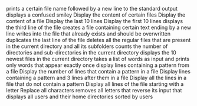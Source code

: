 prints a certain file name followed by a new line to the standard output
displays a confused smiley
Display the content of certain files
Display the content of a file
Display the last 10 lines
Display the first 10 lines
displays the third line of the file
creates a file containing certain text ending by a new line
writes into the file that already exists and should be overwritten
duplicates the last line of the file
deletes all the regular files that are present in the current directory and all its subfolders
counts the number of directories and sub-directories in the current directory
displays the 10 newest files in the current directory
takes a list of words as input and prints only words that appear exactly once
display lines containing a pattern from a file
Display the number of lines that contain a pattern in a file
Display lines containing a pattern and 3 lines after them in a file
Display all the lines in a file that do not contain a pattern
Display all lines of the file starting with a letter
Replace all characters
removes all letters
that reverse its input
that displays all users and their home directories sorted by users

